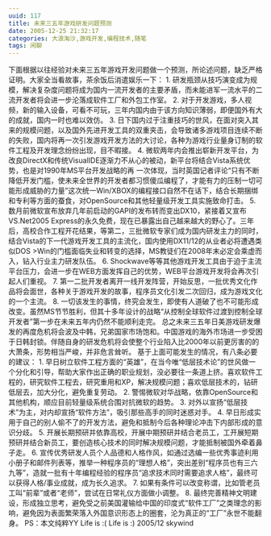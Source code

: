 ```yaml
---
uuid: 117
title: 未来三五年游戏研发问题预测
date: 2005-12-25 21:32:17
categories: 大浪淘沙,游戏开发,编程技术,随笔
tags: 闲聊
---
```

下面根据以往经验对未来三五年游戏开发问题做一个预测，所论述问题，缺乏严格证明。大家全当看故事，茶余饭后消遣娱乐一下：  1\. 研发瓶颈从技巧演变成为规模，解决复杂度问题将成为国内一流开发者的主要矛盾，而未能进军一流水平的二流开发者将会进一步沦落成软件工厂和外包工作室。 2\. 对于开发游戏，多人视频，新的输入设备，可看不可玩，三年内国内由于该方向知识薄弱，即便国外有大的成就，国内一时也难以效仿。
3\. 日下国内过于注重技巧的世风，在面对突入其来的规模问题，以及国外先进开发工具的双重夹击，会导致诸多游戏项目连续不断的失败，国内将再一次引发游戏开发方法的大讨论，各种为游戏行业量身订制的软件工程及开发理念纷纷出现，目不暇接。 4\. 微软两年内会推出崭新开发平台，为改良DirectX和传统VisualIDE逐渐力不从心的被动，新平台将结合Vista系统优势，也是对1990年MS平台开发战略的再
一次体现，当时英国记者评论“只有不断降低开发门槛，使未来全世界的开发者都习惯傻瓜编程了，才能有力的压制一切可能形成威胁的力量”这次统一Win/XBOX的编程接口自然不在话下，结合长期捆绑和专利等方面的蚕食，对OpenSource和其他轻量级开发工具实施致命打击。 5\. 数月前微软宣布放弃几年前启动的GAPI的发布转而变出DX10，紧接着又宣布 VS.Net2005
Express的永久免费，现在已暴露出自己越来越大的野心了。三年后，高校合作工程开花结果，等第二，三批微软专家们成为国内研发主力的同时，结合Vista的下一代游戏开发工具的主流化，国内使用DX11/12的从业者必将遭遇类似DOS >Win的门槛面临失业和转变的选择，MS教徒们在2008年末必定会乘虚而入，钻入行业主力研发队伍。 6\.
Shockwave等等其他游戏开发工具由于迫于主流平台压力，会进一步在WEB方面发挥自己的优势，WEB平台游戏开发将会再次引起人们重视。 7\. 第一二批开发者离开一线开发阵营，开始反思，一批优秀文化作品将会面世，各种关于游戏开发的故事，程序员文化引发二次回归，成为游戏文化的一个主流。 8\.
一切该发生的事情，终究会发生，即使有人道破了也不可能形成改变。虽然MS节节胜利，但其十多年设计的战略“从控制全球软件过渡到控制全球开发者”第一步在未来五年内仍然不能顺利走完。 总之未来三五年日美游戏研发爆发的再度危机将会波及中韩，兄弟国家市场饱和。中国游戏的海外市场进一步受困于日韩封锁。伴随自身的研发危机将会使整个行业陷入比2000年以前更厉害的的大萧条，形势相当严峻，并非危言耸听。
基于上面可能发生的情况，有八条必要的建议： 1\. 早日树立软件工程方面的“英雄”，在当今唯“低层技术论”的世风做一个分化和引导，帮助大家作出正确的职业规划，没必要往一条道上挤。喜欢软件工程的，研究软件工程去，研究重用和XP，解决规模问题；喜欢低层技术的，钻研低层去，加大分化，避免重复劳动。 2\. 警惕微软对华战略，依靠OpenSource和其他机构，顺应目前轻量级系统合围对抗微软的趋势。
3\. 对外以宣扬“低层技术”为主，对内却宣扬“软件方法”，吸引那些高手的同时迷惑对手。 4\. 早日形成实用于自己的别人偷不了的开发方法，避免和抵制今后各种理论冲击下内部形成的意识分歧。 5\. 开展长期预研并依靠高校，开展中期预研并结合老员工，工开展短期预研并结合新员工，要创造核心技术的同时解决规模问题，才能抵制被国外牵着鼻子走。 6\.
宣传优秀研发人员个人品德和人格作风，如通过选编一些优秀事迹利用小册子和邮件列表等，推举一种程序员的“理想人格”，突出差别“程序员也有三六九等”，造就一批有十年编程经验的程序员“追求技术同时需要追求人格”，最终可以获得人格/事业成就，成为长久追求。 7\. 如果有条件可以改变称谓，比如管老员工叫“前辈”或者“老师”，尝试在日常礼仪方面做小调整。 8\.
最终完善精神文明建设，形成独立思考，避免受之前美国灌输给中国的印度式“软件工厂”之类理念的影响，避免因为表面繁荣落入外国意识形态上的圈套，沦为真正的“工厂”永世不能翻身。 PS：本文纯粹YY Life is :( Life is :) 2005/12 skywind


